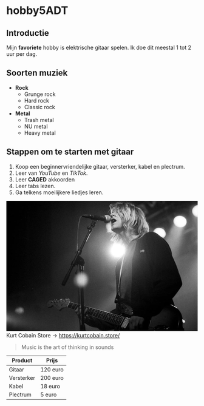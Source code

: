 # hobby5ADT

## Introductie
Mijn **favoriete** hobby is elektrische gitaar spelen. Ik doe dit meestal 1 tot 2 uur per dag.

## Soorten muziek
- __Rock__
    - Grunge rock
    - Hard rock
    - Classic rock
- __Metal__
    - Trash metal
    - NU metal
    - Heavy metal

## Stappen om te starten met gitaar
1. Koop een beginnervriendelijke gitaar, versterker, kabel en plectrum.
2. Leer van *YouTube* en *TikTok*.
3. Leer __CAGED__ akkoorden
4. Leer tabs lezen.
5. Ga telkens moeilijkere liedjes leren.


![Kurt Cobain](image.png)
Kurt Cobain Store -> https://kurtcobain.store/

>Music is the art of thinking in sounds

| Product | Prijs |
|---------|-------|
|Gitaar|120 euro|
|Versterker|200 euro|
|Kabel|18 euro|
|Plectrum|5 euro|